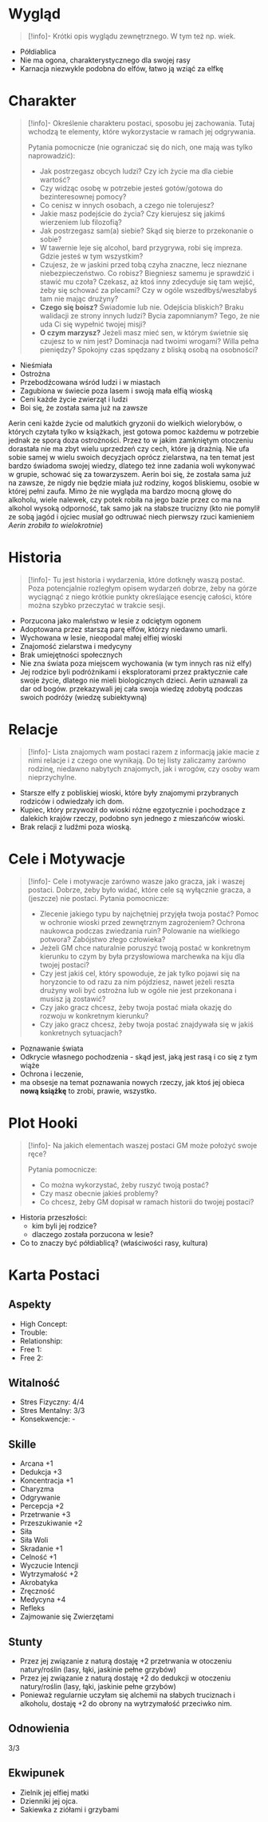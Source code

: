 # Wygląd

>[!info]-
>Krótki opis wyglądu zewnętrznego. W tym też np. wiek.

- Półdiablica
- Nie ma ogona, charakterystycznego dla swojej rasy
- Karnacja niezwykle podobna do elfów, łatwo ją wziąć za elfkę
# Charakter

>[!info]-
>Określenie charakteru postaci, sposobu jej zachowania. Tutaj wchodzą te elementy, które wykorzystacie w ramach jej odgrywania. 
> 
>Pytania pomocnicze (nie ograniczać się do nich, one mają was tylko naprowadzić):
>- Jak postrzegasz obcych ludzi? Czy ich życie ma dla ciebie wartość? 
>- Czy widząc osobę w potrzebie jesteś gotów/gotowa do bezinteresownej pomocy?
>- Co cenisz w innych osobach, a czego nie tolerujesz?
>- Jakie masz podejście do życia? Czy kierujesz się jakimś wierzeniem lub filozofią?
>- Jak postrzegasz sam(a) siebie? Skąd się bierze to przekonanie o sobie?
>- W tawernie leje się alcohol, bard przygrywa, robi się impreza. Gdzie jesteś w tym wszystkim?
>- Czujesz, że w jaskini przed tobą czyha znaczne, lecz nieznane niebezpieczeństwo. Co robisz? Biegniesz samemu je sprawdzić i stawić mu czoła? Czekasz, aż ktoś inny zdecyduje się tam wejść, żeby się schować za plecami? Czy w ogóle wszedłbyś/weszłabyś tam nie mając drużyny?
>- **Czego się boisz?** Świadomie lub nie. Odejścia bliskich? Braku walidacji ze strony innych ludzi? Bycia zapomnianym? Tego, że nie uda Ci się wypełnić twojej misji?
>- **O czym marzysz?** Jeżeli masz mieć sen, w którym świetnie się czujesz to w nim jest? Dominacja nad twoimi wrogami? Willa pełna pieniędzy? Spokojny czas spędzany z bliską osobą na osobności? 

- Nieśmiała
- Ostrożna
- Przebodźcowana wśród ludzi i w miastach
- Zagubiona w świecie poza lasem i swoją mała elfią wioską
- Ceni każde życie zwierząt i ludzi
- Boi się, że została sama już na zawsze

Aerin ceni każde życie od malutkich gryzonii do wielkich wielorybów, o których czytała tylko w książkach, jest gotowa pomoc każdemu w potrzebie jednak ze sporą doza ostrożności. Przez to w jakim zamkniętym otoczeniu dorastała nie ma zbyt wielu uprzedzeń czy cech, które ją drażnią. Nie ufa sobie samej w wielu swoich decyzjach oprócz zielarstwa, na ten temat jest bardzo świadoma swojej wiedzy, dlatego też inne zadania woli wykonywać w grupie, schować się za towarzyszem. Aerin boi się, że została sama już na zawsze, że nigdy nie będzie miała już rodziny, kogoś bliskiemu, osobie w której pełni zaufa. Mimo że nie wygląda ma bardzo mocną głowę do alkoholu, wiele nalewek, czy potek robiła na jego bazie przez co ma na alkohol wysoką odporność, tak samo jak na słabsze trucizny (kto nie pomylił ze sobą jagód i ojciec musiał go odtruwać niech pierwszy rzuci kamieniem *Aerin zrobiła to wielokrotnie*) 
# Historia

>[!info]-
>Tu jest historia i wydarzenia, które dotknęły waszą postać. Poza potencjalnie rozległym opisem wydarzeń dobrze, żeby na górze wyciągnąć z niego krótkie punkty określające esencję całości, które można szybko przeczytać w trakcie sesji.


- Porzucona jako maleństwo w lesie z odciętym ogonem
- Adoptowana przez starszą parę elfów, którzy niedawno umarli.
- Wychowana w lesie, nieopodal małej elfiej wioski 
- Znajomość zielarstwa i medycyny
- Brak umiejętności społecznych
- Nie zna świata poza miejscem wychowania (w tym innych ras niż elfy)
- Jej rodzice byli podróżnikami i eksploratorami przez praktycznie całe swoje życie, dlatego nie mieli biologicznych dzieci. Aerin uznawali za dar od bogów. przekazywali jej cała swoja wiedzę zdobytą podczas swoich podróży (wiedzę subiektywną)
# Relacje

>[!info]-
>Lista znajomych wam postaci razem z informacją jakie macie z nimi relacje i z czego one wynikają. Do tej listy zaliczamy zarówno rodzinę, niedawno nabytych znajomych, jak i wrogów, czy osoby wam nieprzychylne.

- Starsze elfy z pobliskiej wioski, które były znajomymi przybranych rodziców i odwiedzały ich dom.
- Kupiec, który przywoził do wioski różne egzotycznie i pochodzące z dalekich krajów rzeczy, podobno syn jednego z mieszańców wioski.
- Brak relacji z ludźmi poza wioską.
# Cele i Motywacje

>[!info]-
>Cele i motywacje zarówno wasze jako gracza, jak i waszej postaci. Dobrze, żeby było widać, które cele są wyłącznie gracza, a (jeszcze) nie postaci.
>Pytania pomocnicze:
>- Zlecenie jakiego typu by najchętniej przyjęła twoja postać? Pomoc w ochronie wioski przed zewnętrznym zagrożeniem? Ochrona naukowca podczas zwiedzania ruin? Polowanie na wielkiego potwora? Zabójstwo złego człowieka? 
>- Jeżeli GM chce naturalnie poruszyć twoją postać w konkretnym kierunku to czym by była przysłowiowa marchewka na kiju dla twojej postaci?
>- Czy jest jakiś cel, który spowoduje, że jak tylko pojawi się na horyzoncie to od razu za nim pójdziesz, nawet jeżeli reszta drużyny woli być ostrożna lub w ogóle nie jest przekonana i musisz ją zostawić? 
>- Czy jako gracz chcesz, żeby twoja postać miała okazję do rozwoju w konkretnym kierunku?
>- Czy jako gracz chcesz, żeby twoja postać znajdywała się w jakiś konkretnych sytuacjach?

- Poznawanie świata
- Odkrycie własnego pochodzenia - skąd jest, jaką jest rasą i co się z tym wiąże
- Ochrona i leczenie, 
- ma obsesje na temat poznawania nowych rzeczy, jak ktoś jej obieca **nową książkę** to zrobi, prawie, wszystko.


# Plot Hooki

>[!info]-
>Na jakich elementach waszej postaci GM może położyć swoje ręce? 
>	
>Pytania pomocnicze:
>- Co można wykorzystać, żeby ruszyć twoją postać? 
>- Czy masz obecnie jakieś problemy?
>- Co chcesz, żeby GM dopisał w ramach historii do twojej postaci?

- Historia przeszłości:
	- kim byli jej rodzice? 
	- dlaczego została porzucona w lesie?
- Co to znaczy być półdiablicą? (właściwości rasy, kultura)

# Karta Postaci

## Aspekty
- High Concept: 
- Trouble: 
- Relationship: 
- Free 1: 
- Free 2: 
## Witalność
- Stres Fizyczny: 4/4
- Stres Mentalny: 3/3
- Konsekwencje: -
## Skille
- Arcana +1
- Dedukcja +3
- Koncentracja +1
- Charyzma
- Odgrywanie
- Percepcja +2
- Przetrwanie +3
- Przeszukiwanie +2
- Siła
- Siła Woli
- Skradanie +1
- Celność +1
- Wyczucie Intencji
- Wytrzymałość +2
- Akrobatyka
- Zręczność
- Medycyna +4
- Refleks
- Zajmowanie się Zwierzętami
## Stunty
- Przez jej związanie z naturą dostaję +2 przetrwania w otoczeniu natury/roślin (lasy, łąki, jaskinie pełne grzybów)
- Przez jej związanie z naturą dostaję +2 do dedukcji w otoczeniu natury/roślin (lasy, łąki, jaskinie pełne grzybów)
- Ponieważ regularnie uczyłam się alchemii na słabych truciznach i alkoholu, dostaję +2 do obrony na wytrzymałość przeciwko nim.  

## Odnowienia
3/3
## Ekwipunek 
- Zielnik jej elfiej matki
- Dzienniki jej ojca.
- Sakiewka z ziółami i grzybami